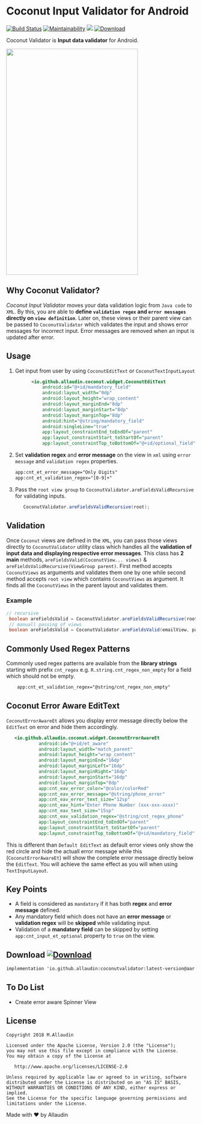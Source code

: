 
# Coconut Input Validator for Android
[![Build Status](https://travis-ci.org/allaudin/coconut-input-validator-android.svg?branch=master)](https://travis-ci.org/allaudin/coconut-input-validator-android) [![Maintainability](https://api.codeclimate.com/v1/badges/0f0b049a41a49a6c20c3/maintainability)](https://codeclimate.com/github/allaudin/coconut-input-validator-android/maintainability) [![](http://starveller.sigsev.io/api/repos/allaudin/coconut-input-validator-android/badge)](http://starveller.sigsev.io/allaudin/coconut-input-validator-android) [ ![Download](https://api.bintray.com/packages/mallaudin/android/coconutvalidator/images/download.svg) ](https://bintray.com/mallaudin/android/coconutvalidator/_latestVersion)

Coconut Validator is **Input data validator** for Android.

<img src="https://github.com/allaudin/coconut-input-validator/blob/master/coconut.gif" width="350" height="600" />

## Why Coconut Validator?

*Coconut Input Validator* moves your data validation logic from `Java code` to `XML`. By this,
you are able to **define `validation regex` and `error messages` directly on `view definition`**.
Later on, these views or their parent view can be passed to `CoconutValidator` which validates
 the input and shows error messages for incorrect input. Error messages are removed when
 an input is updated after error.

## Usage

1. Get input from user by using `CoconutEditText` or `CoconutTextInputLayout`

    ```xml
          <io.github.allaudin.coconut.widget.CoconutEditText
              android:id="@+id/mandatory_field"
              android:layout_width="0dp"
              android:layout_height="wrap_content"
              android:layout_marginEnd="8dp"
              android:layout_marginStart="8dp"
              android:layout_marginTop="8dp"
              android:hint="@string/mandatory_field"
              android:singleLine="true"
              app:layout_constraintEnd_toEndOf="parent"
              app:layout_constraintStart_toStartOf="parent"
              app:layout_constraintTop_toBottomOf="@+id/optional_field" />
    ```

2. Set **validation regex** and **error message** on the view in `xml` using
`error message` and `validation regex` properties.

    ```xml
   app:cnt_et_error_message="Only Digits"
   app:cnt_et_validation_regex="[0-9]+"
    ```
3. Pass the `root view group` to `CoconutValidator.areFieldsValidRecursive` for validating inputs.

    ```java
       CoconutValidator.areFieldsValidRecursive(root);
    ```

## Validation

Once `Coconut` views are defined in the `XML`, you can pass those views directly to `CoconutValidator` utility
class which handles all the **validation of input data and displaying respective error messages**. This class
has **2 main** methods, `areFieldsValid(CoconutView... views)` & `areFieldsValidRecursive(ViewGroup parent)`. First method
accepts `CoconutViews` as arguments and validates them one by one while second method accepts `root view` which
contains `CoconutViews` as argument. It finds all the `CoconutViews` in the parent layout and validates them.

### Example

```java
// recursive
 boolean areFieldsValid = CoconutValidator.areFieldsValidRecursive(root);
 // manuall passing of views
 boolean areFieldsValid = CoconutValidator.areFieldsValid(emailView, passwordView);
```
## Commonly Used Regex Patterns

Commonly used regex patterns are available from the **library strings** starting with prefix `cnt_regex` e.g.
`R.string.cnt_regex_non_empty` for a field which should not be empty.

```xml
    app:cnt_et_validation_regex="@string/cnt_regex_non_empty"
```

## Coconut Error Aware EditText

`CoconutErrorAwareEt` allows you display error message directly below the `EditText` on error and hide them accordingly.

```xml
   <io.github.allaudin.coconut.widget.CoconutErrorAwareEt
            android:id="@+id/et_aware"
            android:layout_width="match_parent"
            android:layout_height="wrap_content"
            android:layout_marginEnd="16dp"
            android:layout_marginLeft="16dp"
            android:layout_marginRight="16dp"
            android:layout_marginStart="16dp"
            android:layout_marginTop="8dp"
            app:cnt_eav_error_color="@color/colorRed"
            app:cnt_eav_error_message="@string/phone_error"
            app:cnt_eav_error_text_size="12sp"
            app:cnt_eav_hint="Enter Phone Number (xxx-xxx-xxxx)"
            app:cnt_eav_text_size="15sp"
            app:cnt_eav_validation_regex="@string/cnt_regex_phone"
            app:layout_constraintEnd_toEndOf="parent"
            app:layout_constraintStart_toStartOf="parent"
            app:layout_constraintTop_toBottomOf="@+id/mandatory_field" />
```

This is different than `Default EditText` as default error views only show the red circle and hide the actuall error message
while this (`CoconutErrorAwareEt`) will show the complete error message directly below the `EditText`. You will achieve the same effect
as you will when using `TextInputLayout`.

## Key Points

- A field is considered as `mandatory` if it has both **regex** and **error message** defined.
- Any mandatory field which does not have an **error message** or **validation regex** will be **skipped** while validating input.
- Validation of a **mandatory field** can be skipped by setting `app:cnt_input_et_optional` property to `true` on the view.

## Download [ ![Download](https://api.bintray.com/packages/mallaudin/android/coconutvalidator/images/download.svg) ](https://bintray.com/mallaudin/android/coconutvalidator/_latestVersion)

```xml
implementation 'io.github.allaudin:coconutvalidator:latest-version@aar'
```

## To Do List
 - Create error aware Spinner View


License
-------

    Copyright 2018 M.Allaudin

    Licensed under the Apache License, Version 2.0 (the "License");
    you may not use this file except in compliance with the License.
    You may obtain a copy of the License at

       http://www.apache.org/licenses/LICENSE-2.0

    Unless required by applicable law or agreed to in writing, software
    distributed under the License is distributed on an "AS IS" BASIS,
    WITHOUT WARRANTIES OR CONDITIONS OF ANY KIND, either express or implied.
    See the License for the specific language governing permissions and
    limitations under the License.

Made with :heart: by Allaudin

